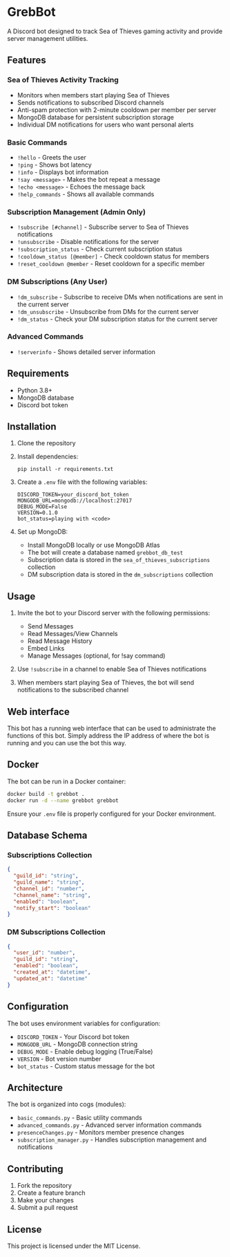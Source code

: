 # GrebBot

A Discord bot designed to track Sea of Thieves gaming activity and provide server management utilities.

## Features

### Sea of Thieves Activity Tracking

- Monitors when members start playing Sea of Thieves
- Sends notifications to subscribed Discord channels
- Anti-spam protection with 2-minute cooldown per member per server
- MongoDB database for persistent subscription storage
- Individual DM notifications for users who want personal alerts

### Basic Commands

- `!hello` - Greets the user
- `!ping` - Shows bot latency
- `!info` - Displays bot information
- `!say <message>` - Makes the bot repeat a message
- `!echo <message>` - Echoes the message back
- `!help_commands` - Shows all available commands

### Subscription Management (Admin Only)

- `!subscribe [#channel]` - Subscribe server to Sea of Thieves notifications
- `!unsubscribe` - Disable notifications for the server
- `!subscription_status` - Check current subscription status
- `!cooldown_status [@member]` - Check cooldown status for members
- `!reset_cooldown @member` - Reset cooldown for a specific member

### DM Subscriptions (Any User)

- `!dm_subscribe` - Subscribe to receive DMs when notifications are sent in the current server
- `!dm_unsubscribe` - Unsubscribe from DMs for the current server
- `!dm_status` - Check your DM subscription status for the current server

### Advanced Commands

- `!serverinfo` - Shows detailed server information

## Requirements

- Python 3.8+
- MongoDB database
- Discord bot token

## Installation

1. Clone the repository
2. Install dependencies:

   ```
   pip install -r requirements.txt
   ```

3. Create a `.env` file with the following variables:

   ```
   DISCORD_TOKEN=your_discord_bot_token
   MONGODB_URL=mongodb://localhost:27017
   DEBUG_MODE=False
   VERSION=0.1.0
   bot_status=playing with <code>
   ```

4. Set up MongoDB:
   - Install MongoDB locally or use MongoDB Atlas
   - The bot will create a database named `grebbot_db_test`
   - Subscription data is stored in the `sea_of_thieves_subscriptions` collection
   - DM subscription data is stored in the `dm_subscriptions` collection

## Usage

1. Invite the bot to your Discord server with the following permissions:

   - Send Messages
   - Read Messages/View Channels
   - Read Message History
   - Embed Links
   - Manage Messages (optional, for !say command)

2. Use `!subscribe` in a channel to enable Sea of Thieves notifications

3. When members start playing Sea of Thieves, the bot will send notifications to the subscribed channel

## Web interface

This bot has a running web interface that can be used to administrate the functions of this bot. Simply address the IP address of where the bot is running and you can use the bot this way.

## Docker

The bot can be run in a Docker container:

```bash
docker build -t grebbot .
docker run -d --name grebbot grebbot
```

Ensure your `.env` file is properly configured for your Docker environment.

## Database Schema

### Subscriptions Collection

```json
{
  "guild_id": "string",
  "guild_name": "string",
  "channel_id": "number",
  "channel_name": "string",
  "enabled": "boolean",
  "notify_start": "boolean"
}
```

### DM Subscriptions Collection

```json
{
  "user_id": "number",
  "guild_id": "string",
  "enabled": "boolean",
  "created_at": "datetime",
  "updated_at": "datetime"
}
```

## Configuration

The bot uses environment variables for configuration:

- `DISCORD_TOKEN` - Your Discord bot token
- `MONGODB_URL` - MongoDB connection string
- `DEBUG_MODE` - Enable debug logging (True/False)
- `VERSION` - Bot version number
- `bot_status` - Custom status message for the bot

## Architecture

The bot is organized into cogs (modules):

- `basic_commands.py` - Basic utility commands
- `advanced_commands.py` - Advanced server information commands
- `presenceChanges.py` - Monitors member presence changes
- `subscription_manager.py` - Handles subscription management and notifications

## Contributing

1. Fork the repository
2. Create a feature branch
3. Make your changes
4. Submit a pull request

## License

This project is licensed under the MIT License.
